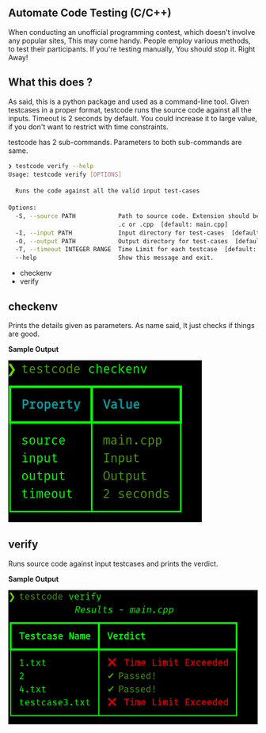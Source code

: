## Automate Code Testing (C/C++)

When conducting an unofficial programming contest, which doesn't involve any popular sites, This may come handy. People employ various methods, to test their participants. If you're testing manually, You should stop it. Right Away!

## What this does ?

As said, this is a python package and used as a command-line tool. Given testcases in a proper format, testcode runs the source code against all the inputs. Timeout is 2 seconds by default. You could increase it to large value, if you don't want to restrict with time constraints.

testcode has 2 sub-commands. Parameters to both sub-commands are same.

```bash
❯ testcode verify --help
Usage: testcode verify [OPTIONS]

  Runs the code against all the valid input test-cases

Options:
  -S, --source PATH            Path to source code. Extension should be either
                               .c or .cpp  [default: main.cpp]
  -I, --input PATH             Input directory for test-cases  [default: Input]
  -O, --output PATH            Output directory for test-cases  [default: Output]
  -T, --timeout INTEGER RANGE  Time Limit for each testcase  [default: 2;x>=1]
  --help                       Show this message and exit.

```

- checkenv
- verify

## checkenv

Prints the details given as parameters. As name said, It just checks if things are good.

**Sample Output**

![checkenv](images/checkenv.png)

## verify

Runs source code against input testcases and prints the verdict.

**Sample Output**

![verify](images/verify.png)
